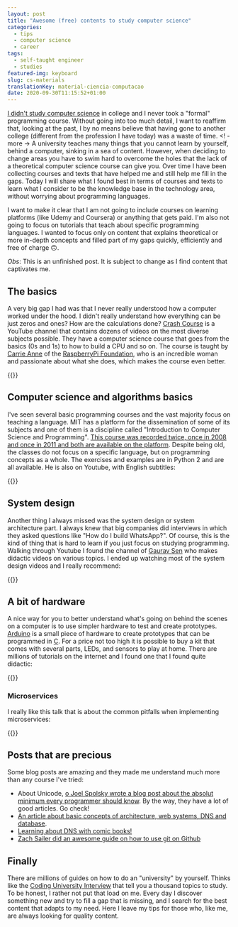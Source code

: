 ```yaml
---
layout: post
title: "Awesome (free) contents to study computer science"
categories:
  - tips
  - computer science
  - career
tags:
  - self-taught engineer
  - studies
featured-img: keyboard
slug: cs-materials
translationKey: material-ciencia-computacao
date: 2020-09-30T11:15:52+01:00
---
```


[I didn't study computer science](https://leportella.com/from-oceanographer-to-programmer.html) in college and I never took a "formal" programming course. Without going into too much detail, I want to reaffirm that, looking at the past, I by no means believe that having gone to another college (different from the profession I have today) was a waste of time. <! - more -> A university teaches many things that you cannot learn by yourself, behind a computer, sinking in a sea of content. However, when deciding to change areas you have to swim hard to overcome the holes that the lack of a theoretical computer science course can give you. Over time I have been collecting courses and texts that have helped me and still help me fill in the gaps. Today I will share what I found best in terms of courses and texts to learn what I consider to be the knowledge base in the technology area, without worrying about programming languages.

I want to make it clear that I am not going to include courses on learning platforms (like Udemy and Coursera) or anything that gets paid. I'm also not going to focus on tutorials that teach about specific programming languages. I wanted to focus only on content that explains theoretical or more in-depth concepts and filled part of my gaps quickly, efficiently and free of charge 🙃.

*Obs*: This is an unfinished post. It is subject to change as I find content that captivates me.

## The basics

A very big gap I had was that I never really understood how a computer worked under the hood. I didn't really understand how everything can be just zeros and ones? How are the calculations done? [Crash Course](https://www.youtube.com/user/crashcourse) is a YouTube channel that contains dozens of videos on the most diverse subjects possible. They have a computer science course that goes from the basics (0s and 1s) to how to build a CPU and so on. The course is taught by [Carrie Anne](https://twitter.com/MissPhilbin) of the [RaspberryPi Foundation](https://www.raspberrypi.org/), who is an incredible woman and passionate about what she does, which makes the course even better.

{{<youtube tpIctyqH29Q>}}

## Computer science and algorithms basics

I've seen several basic programming courses and the vast majority focus on teaching a language. MIT has a platform for the dissemination of some of its subjects and one of them is a discipline called "Introduction to Computer Science and Programming". [This course was recorded twice, once in 2008 and once in 2011 and both are available on the platform](https://ocw.mit.edu/courses/electrical-engineering-and-computer-science/6-00sc-introduction-to-computer-science-and-programming-spring-2011/). Despite being old, the classes do not focus on a specific language, but on programming concepts as a whole. The exercises and examples are in Python 2 and are all available. He is also on Youtube, with English subtitles:

{{<youtube k6U-i4gXkLM>}}

## System design

Another thing I always missed was the system design or system architecture part. I always knew that big companies did interviews in which they asked questions like "How do I build  WhatsApp?". Of course, this is the kind of thing that is hard to learn if you just focus on studying programming. Walking through Youtube I found the channel of [Gaurav Sen](https://www.youtube.com/channel/UCRPMAqdtSgd0Ipeef7iFsKw) who makes didactic videos on various topics. I ended up watching most of the system design videos and I really recommend:

{{<youtube quLrc3PbuIw>}}

## A bit of hardware

A nice way for you to better understand what's going on behind the scenes on a computer is to use simpler hardware to test and create prototypes. [Arduino](https://www.arduino.cc/) is a small piece of hardware to create prototypes that can be programmed in [C](https://en.wikipedia.org/wiki/C_%28programming_language%29). For a price not too high it is possible to buy a kit that comes with several parts, LEDs, and sensors to play at home. There are millions of tutorials on the internet and I found one that I found quite didactic:

{{<youtube d8_xXNcGYgo>}}

### Microservices

I really like this talk that is about the common pitfalls when implementing microservices:

{{<youtube X0tjziAQfNQ>}}

## Posts that are precious

Some blog posts are amazing and they made me understand much more than any course I've tried:

- About Unicode, [o Joel Spolsky wrote a blog post about the absolut minimum every programmer should know](https://www.joelonsoftware.com/2003/10/08/the-absolute-minimum-every-software-developer-absolutely-positively-must-know-about-unicode-and-character-sets-no-excuses/). By the way, they have a lot of good articles. Go check!
- [An article about basic concepts of architecture, web systems, DNS and database](https://engineering.videoblocks.com/web-architecture-101-a3224e126947?gi=c31cd7538b4c).
- [Learning about DNS with comic books!](https://howdns.works/)
- [Zach Sailer did an awesome guide on how to use git on Github](https://github.com/Zsailer/guide-to-working-as-team-on-github)

## Finally

There are millions of guides on how to do an "university" by yourself. Thinks like the [Coding University Interview](https://github.com/jwasham/coding-interview-university) that tell you a thousand topics to study. To be honest, I rather not put that load on me. Every day I discover something new and try to fill a gap that is missing, and I search for the best content that adapts to my need. Here I leave my tips for those who, like me, are always looking for quality content.